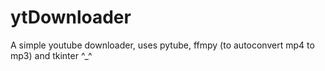 # ytDownloader
A simple youtube downloader, uses pytube, ffmpy (to autoconvert mp4 to mp3) and tkinter ^_^
